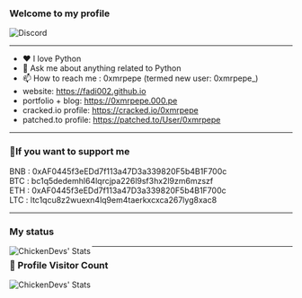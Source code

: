 ### Welcome to my **profile** 

![Discord](https://discord.c99.nl/widget/theme-1/1017898716126007356.png)

---

- ❤ I love Python 
- 💬 Ask me about anything related to Python
- 📫 How to reach me : 0xmrpepe (termed new user: 0xmrpepe_)
- website: https://fadi002.github.io
- portfolio + blog: https://0xmrpepe.000.pe
- cracked.io profile: https://cracked.io/0xmrpepe
- patched.to profile: https://patched.to/User/0xmrpepe
  
---

### 💸If you want to support me

BNB : 0xAF0445f3eEDd7f113a47D3a339820F5b4B1F700c
<br>
BTC : bc1q5dedemhl64lqrcjpa226l9sf3hx2l9zm6mzszf
<br>
ETH : 0xAF0445f3eEDd7f113a47D3a339820F5b4B1F700c 
<br>
LTC : ltc1qcu8z2wuexn4lq9em4taerkxcxca267lyg8xac8

---

### My status

<img align="left" alt="ChickenDevs' Stats" src="https://github-readme-stats.vercel.app/api?username=Fadi002&count_private=true&show_icons=true&theme=radical">

---
### 📍 Profile Visitor Count
<img align="left" alt="ChickenDevs' Stats" src="https://profile-counter.glitch.me/Fadi002/count.svg">
